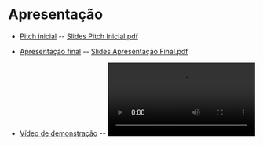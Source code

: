 # Apresentação

* [Pitch inicial](https://drive.google.com/file/d/1kgD7FWJ57BYicNWSAsZQHODJa4sxsfeg/view?usp=drive_link) -- [Slides Pitch Inicial.pdf](<Slides Pitch Inicial.pdf>)

* [Apresentação final](https://drive.google.com/file/d/1OiWIUYKn_t_1g3ucdvtaSC60lVmIDjxp/view?usp=sharing) -- [Slides Apresentação Final.pdf](<Slides Apresentação Final.pdf>)

* [Vídeo de demonstração](https://drive.google.com/file/d/11Mc20WG4PQa42QDky7Y0oeqDxg1AwkPY/view?usp=drive_link) -- <video src="Pitch%20V%C3%ADdeo%20de%20Demonstra%C3%A7%C3%A3o.mp4" controls title="Pitch Vídeo de Demonstração.mp4"></video>
